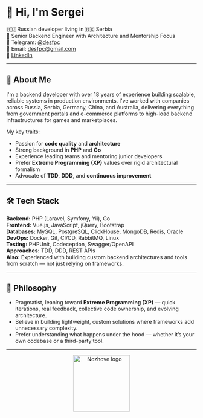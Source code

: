 # 👋 Hi, I'm Sergei

🇷🇺 Russian developer living in 🇷🇸 Serbia  
🔧 Senior Backend Engineer with Architecture and Mentorship Focus  
💬 Telegram: [@desfpc](https://t.me/desfpc)  
📧 Email: desfpc@gmail.com  
🔗 [LinkedIn](https://linkedin.com/in/sergei-peshalov)

---

## 💼 About Me

I'm a backend developer with over 18 years of experience building scalable, reliable systems in production environments. I've worked with companies across Russia, Serbia, Germany, China, and Australia, delivering everything from government portals and e-commerce platforms to high-load backend infrastructures for games and marketplaces.

My key traits:
- Passion for **code quality** and **architecture**
- Strong background in **PHP** and **Go**
- Experience leading teams and mentoring junior developers
- Prefer **Extreme Programming (XP)** values over rigid architectural formalism
- Advocate of **TDD**, **DDD**, and **continuous improvement**

---

## 🛠️ Tech Stack

**Backend:** PHP (Laravel, Symfony, Yii), Go  
**Frontend:** Vue.js, JavaScript, jQuery, Bootstrap  
**Databases:** MySQL, PostgreSQL, ClickHouse, MongoDB, Redis, Oracle  
**DevOps:** Docker, Git, CI/CD, RabbitMQ, Linux  
**Testing:** PHPUnit, Codeception, Swagger/OpenAPI  
**Approaches:** TDD, DDD, REST APIs  
**Also:** Experienced with building custom backend architectures and tools from scratch — not just relying on frameworks.

---

## 🧠 Philosophy

- Pragmatist, leaning toward **Extreme Programming (XP)** — quick iterations, real feedback, collective code ownership, and evolving architecture.
- Believe in building lightweight, custom solutions where frameworks add unnecessary complexity.
- Prefer understanding what happens under the hood — whether it’s your own codebase or a third-party tool.

---

<div align="center">
  <a href="https://nozhove.com" target="_blank">
    <img src="https://nozhove.com/nozhove_pixel.png" width="150" alt="Nozhove logo"/>
  </a>
</div>
